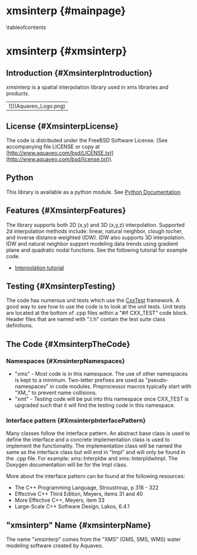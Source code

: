 xmsinterp {#mainpage}
============
\tableofcontents

xmsinterp {#xmsinterp}
============

Introduction {#XmsinterpIntroduction}
------------

xmsinterp is a spatial interpolation library used in xms libraries and products.

<table align="center" border="0">
  <tr>
    <td>![](Aquaveo_Logo.png)</td>
  </tr>
</table>

License {#XmsinterpLicense}
-------

The code is distributed under the FreeBSD Software License. (See accompanying file LICENSE or copy at [http://www.aquaveo.com/bsd/LICENSE.txt](http://www.aquaveo.com/bsd/license.txt)). 

Python
------

This library is available as a python module. See [Python Documentation](./pydocs)

Features {#XmsinterpFeatures}
--------
The library supports both 2D (x,y) and 3D (x,y,z) interpolation. Supported 2d interpolation methods include: linear, natural neighbor, clough tocher, and inverse distance weighted (IDW). IDW also supports 3D interpolation. IDW and natural neighbor support modeling data trends using gradient plane and quadratic nodal functions. See the following tutorial for example code.

* [Interpolation tutorial](Interpolation_Tutorial.md)

Testing {#XmsinterpTesting}
-------

The code has numerous unit tests which use the [CxxTest](http://cxxtest.com/) framework. A good way to see how to use the code is to look at the unit tests. Unit tests are located at the bottom of .cpp files within a "#if CXX_TEST" code block. Header files that are named with ".t.h" contain the test suite class definitions.

The Code {#XmsinterpTheCode}
--------
### Namespaces {#XmsinterpNamespaces}
* "xms" - Most code is in this namespace. The use of other namespaces is kept to a minimum. Two-letter prefixes are used as "pseudo-namespaces" in code modules. Preprocessor macros typically start with "XM_" to prevent name collisions.
* "xmt" - Testing code will be put into this namespace once CXX_TEST is upgraded such that it will find the testing code in this namespace.

### Interface pattern {#XmsinterpInterfacePattern}
Many classes follow the interface pattern. An abstract base class is used to define the interface and a concrete implementation class is used to implement the functionality. The implementation class will be named the same as the interface class but will end in "Impl" and will only be found in the .cpp file. For example: xms::InterpIdw and xms::InterpIdwImpl. The Doxygen documentation will be for the Impl class.

More about the interface pattern can be found at the following resources:
* The C++ Programming Language, Stroustroup, p 318 - 322
* Effective C++ Third Edition, Meyers, items 31 and 40
* More Effective C++, Meyers, item 33
* Large-Scale C++ Software Design, Lakos, 6.4.1

"xmsinterp" Name {#xmsinterpName}
------------
The name "xmsinterp" comes from the "XMS" (GMS, SMS, WMS) water modeling software created by Aquaveo.
